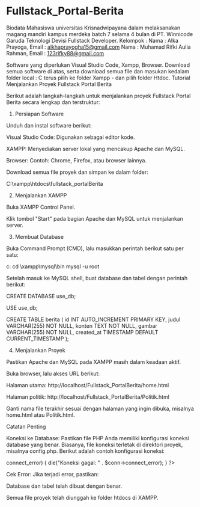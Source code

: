 # Fullstack_Portal-Berita
 
Biodata Mahasiswa universitas Krisnadwipayana dalam melaksanakan magang mandiri kampus merdeka batch 7 selama 4 bulan di PT. Winnicode Garuda Teknologi Devisi Fullstack Developer.
Kelompok :
Nama 	: Alka Prayoga, Email : alkhaprayogha15@gmail.com 
Nama 	: Muhamad Rifki Aulia Rahman, Email : 123rifky88@gmail.com

Software yang diperlukan Visual Studio Code, Xampp, Browser.
Download semua software di atas, serta download semua file dan masukan kedalam folder local : C terus pilih ke folder Xampp - dan pilih folder Htdoc.
Tutorial Menjalankan Proyek Fullstack Portal Berita

Berikut adalah langkah-langkah untuk menjalankan proyek Fullstack Portal Berita secara lengkap dan terstruktur:

1. Persiapan Software

Unduh dan instal software berikut:

Visual Studio Code: Digunakan sebagai editor kode.

XAMPP: Menyediakan server lokal yang mencakup Apache dan MySQL.

Browser: Contoh: Chrome, Firefox, atau browser lainnya.

Download semua file proyek dan simpan ke dalam folder:

C:\xampp\htdocs\fullstack_portalBerita

2. Menjalankan XAMPP

Buka XAMPP Control Panel.

Klik tombol "Start" pada bagian Apache dan MySQL untuk menjalankan server.

3. Membuat Database

Buka Command Prompt (CMD), lalu masukkan perintah berikut satu per satu:

c:
cd \xampp\mysql\bin
mysql -u root

Setelah masuk ke MySQL shell, buat database dan tabel dengan perintah berikut:

CREATE DATABASE use_db;

USE use_db;

CREATE TABLE berita (
    id INT AUTO_INCREMENT PRIMARY KEY,
    judul VARCHAR(255) NOT NULL,
    konten TEXT NOT NULL,
    gambar VARCHAR(255) NOT NULL,
    created_at TIMESTAMP DEFAULT CURRENT_TIMESTAMP
);

4. Menjalankan Proyek

Pastikan Apache dan MySQL pada XAMPP masih dalam keadaan aktif.

Buka browser, lalu akses URL berikut:

Halaman utama: http://localhost/Fullstack_PortalBerita/home.html

Halaman politik: http://localhost/Fullstack_PortalBerita/Politik.html

Ganti nama file terakhir sesuai dengan halaman yang ingin dibuka, misalnya home.html atau Politik.html.

Catatan Penting

Koneksi ke Database:
Pastikan file PHP Anda memiliki konfigurasi koneksi database yang benar. Biasanya, file koneksi terletak di direktori proyek, misalnya config.php. Berikut adalah contoh konfigurasi koneksi:

<?php
$servername = "localhost";
$username = "root";
$password = "";
$dbname = "use_db";

// Membuat koneksi
$conn = new mysqli($servername, $username, $password, $dbname);

// Mengecek koneksi
if ($conn->connect_error) {
    die("Koneksi gagal: " . $conn->connect_error);
}
?>

Cek Error:
Jika terjadi error, pastikan:

Database dan tabel telah dibuat dengan benar.

Semua file proyek telah diunggah ke folder htdocs di XAMPP.

